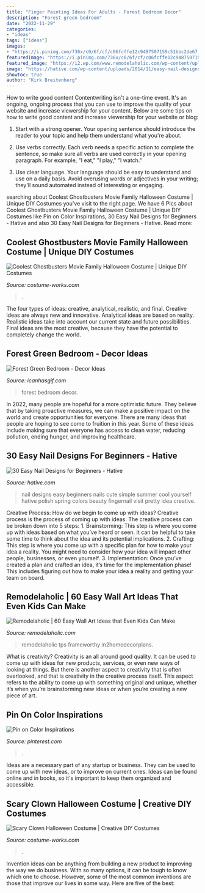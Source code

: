```yaml
---
title: "Finger Painting Ideas For Adults - Forest Bedroom Decor"
description: "Forest green bedroom"
date: "2022-11-29"
categories:
- "ideas"
tags: ["ideas"]
images:
- "https://i.pinimg.com/736x/c0/6f/cf/c06fcffe12c9487507159c51bbc2de67.jpg"
featuredImage: "https://i.pinimg.com/736x/c0/6f/cf/c06fcffe12c9487507159c51bbc2de67.jpg"
featured_image: "https://i2.wp.com/www.remodelaholic.com/wp-content/uploads/2015/07/Frameworthy-DIY-Art-Projects-and-Tutorials-even-kids-can-do-these.jpg?ssl=1"
image: "https://hative.com/wp-content/uploads/2014/11/easy-nail-designs/10-easy-nail-designs-for-beginners.jpg"
ShowToc: true
author: "Kirk Breitenberg"
---
```



How to write good content
Contentwriting isn't a one-time event. It's an ongoing, ongoing process that you can use to improve the quality of your website and increase viewership for your content. Below are some tips on how to write good content and increase viewership for your website or blog: 
1) Start with a strong opener. Your opening sentence should introduce the reader to your topic and help them understand what you're about. 

2) Use verbs correctly. Each verb needs a specific action to complete the sentence, so make sure all verbs are used correctly in your opening paragraph. For example, "I eat," "I play," "I watch." 

3) Use clear language. Your language should be easy to understand and use on a daily basis. Avoid overusing words or adjectives in your writing; they'll sound automated instead of interesting or engaging.

	

		
searching about Coolest Ghostbusters Movie Family Halloween Costume | Unique DIY Costumes you've visit to the right page. We have 6 Pics about Coolest Ghostbusters Movie Family Halloween Costume | Unique DIY Costumes like Pin on Color Inspirations, 30 Easy Nail Designs for Beginners - Hative and also 30 Easy Nail Designs for Beginners - Hative. Read more:
		
    
## Coolest Ghostbusters Movie Family Halloween Costume | Unique DIY Costumes

<img loading=lazy src="https://photos.costume-works.com/full/ghostbusters45.jpg" onerror="this.onerror=null;this.src='https://tse1.mm.bing.net/th?id=OIP.Yxirxt0w9-ai43Qao6jZIwHaMe&amp;pid=15.1';" alt="Coolest Ghostbusters Movie Family Halloween Costume | Unique DIY Costumes">

_Source: costume-works.com_

>. 

	

The four types of ideas: creative, analytical, realistic, and final.
Creative ideas are always new and innovative. Analytical ideas are based on reality. Realistic ideas take into account our current state and future possibilities. Final ideas are the most creative, because they have the potential to completely change the world.

    
## Forest Green Bedroom - Decor Ideas

<img loading=lazy src="https://icanhasgif.com/wp-content/uploads/2015/02/Forest-Green-Bedroom-1024x682.jpg" onerror="this.onerror=null;this.src='https://tse2.mm.bing.net/th?id=OIP.EtRhuEz3NFZT7Aku-mJ2tQHaE7&amp;pid=15.1';" alt="Forest Green Bedroom - Decor Ideas">

_Source: icanhasgif.com_

>forest bedroom decor. 

	

In 2022, many people are hopeful for a more optimistic future. They believe that by taking proactive measures, we can make a positive impact on the world and create opportunities for everyone. There are many ideas that people are hoping to see come to fruition in this year. Some of these ideas include making sure that everyone has access to clean water, reducing pollution, ending hunger, and improving healthcare.

    
## 30 Easy Nail Designs For Beginners - Hative

<img loading=lazy src="https://hative.com/wp-content/uploads/2014/11/easy-nail-designs/10-easy-nail-designs-for-beginners.jpg" onerror="this.onerror=null;this.src='https://tse3.mm.bing.net/th?id=OIP.ecU7DHnwjSRTy89qLPMjcwHaKe&amp;pid=15.1';" alt="30 Easy Nail Designs for Beginners - Hative">

_Source: hative.com_

>nail designs easy beginners nails cute simple summer cool yourself hative polish spring colors beauty fingernail visit pretty idea creative. 

	

Creative Process: How do we begin to come up with ideas?
Creative process is the process of coming up with ideas. The creative process can be broken down into 5 steps: 1. Brainstorming: This step is where you come up with ideas based on what you’ve heard or seen. It can be helpful to take some time to think about the idea and its potential implications. 2. Crafting: This step is where you come up with a specific plan for how to make your idea a reality. You might need to consider how your idea will impact other people, businesses, or even yourself. 3. Implementation: Once you’ve created a plan and crafted an idea, it’s time for the implementation phase! This includes figuring out how to make your idea a reality and getting your team on board. 
    
## Remodelaholic | 60 Easy Wall Art Ideas That Even Kids Can Make

<img loading=lazy src="https://i2.wp.com/www.remodelaholic.com/wp-content/uploads/2015/07/Frameworthy-DIY-Art-Projects-and-Tutorials-even-kids-can-do-these.jpg?ssl=1" onerror="this.onerror=null;this.src='https://tse4.mm.bing.net/th?id=OIP.VeYs5vlwsGWbv2FzSK6ojgHaMs&amp;pid=15.1';" alt="Remodelaholic | 60 Easy Wall Art Ideas that Even Kids Can Make">

_Source: remodelaholic.com_

>remodelaholic tps frameworthy in2homedecorplans. 

	

What is creativity?
Creativity is an all around good quality. It can be used to come up with ideas for new products, services, or even new ways of looking at things. But there is another aspect to creativity that is often overlooked, and that is creativity in the creative process itself. This aspect refers to the ability to come up with something original and unique, whether it’s when you’re brainstorming new ideas or when you’re creating a new piece of art.

    
## Pin On Color Inspirations

<img loading=lazy src="https://i.pinimg.com/736x/c0/6f/cf/c06fcffe12c9487507159c51bbc2de67.jpg" onerror="this.onerror=null;this.src='https://tse2.mm.bing.net/th?id=OIP.hmQKwYVuLxg2ynsWtRGKfwHaJ4&amp;pid=15.1';" alt="Pin on Color Inspirations">

_Source: pinterest.com_

>. 

	

Ideas are a necessary part of any startup or business. They can be used to come up with new ideas, or to improve on current ones. Ideas can be found online and in books, so it's important to keep them organized and accessible.

    
## Scary Clown Halloween Costume | Creative DIY Costumes

<img loading=lazy src="https://photos.costume-works.com/full/scary_clown.jpg" onerror="this.onerror=null;this.src='https://tse2.mm.bing.net/th?id=OIP.rWkD1ystORwuw8rtpybQVQHaJ3&amp;pid=15.1';" alt="Scary Clown Halloween Costume | Creative DIY Costumes">

_Source: costume-works.com_

>. 

	

Invention ideas can be anything from building a new product to improving the way we do business. With so many options, it can be tough to know which one to choose. However, some of the most common inventions are those that improve our lives in some way. Here are five of the best: 

